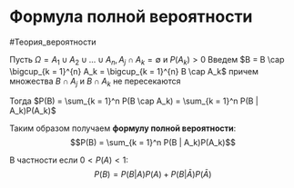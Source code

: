 # Формула полной вероятности
#Теория_вероятности 

Пусть $\Omega = A_1 \cup A_2 \cup \dots \cup A_n, A_j \cap A_k = \emptyset$ и $P(A_k)>0$
Введем $B = B \cap \bigcup_{k = 1}^{n} A_k = \bigcup_{k = 1}^{n} B \cap A_k$ причем множества $B \cap A_j$ и $B \cap A_k$ не пересекаются

Тогда $P(B) = \sum_{k = 1}^n P(B \cap A_k) = \sum_{k = 1}^n P(B | A_k)P(A_k)$

Таким образом получаем **формулу полной вероятности**:
$$P(B) = \sum_{k = 1}^n P(B | A_k)P(A_k)$$

В частности если $0 < P(A) < 1$:
$$P(B) = P(B | A)P(A) + P(B|\bar A)P(\bar A)$$